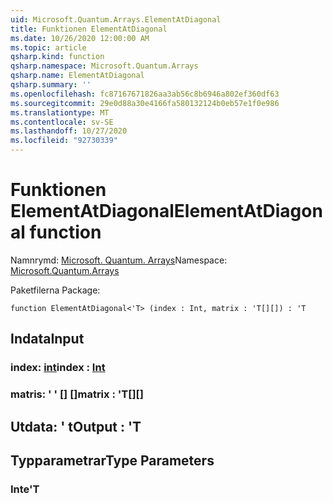 ```yaml
---
uid: Microsoft.Quantum.Arrays.ElementAtDiagonal
title: Funktionen ElementAtDiagonal
ms.date: 10/26/2020 12:00:00 AM
ms.topic: article
qsharp.kind: function
qsharp.namespace: Microsoft.Quantum.Arrays
qsharp.name: ElementAtDiagonal
qsharp.summary: ''
ms.openlocfilehash: fc87167671826aa3ab56c8b6946a802ef360df63
ms.sourcegitcommit: 29e0d88a30e4166fa580132124b0eb57e1f0e986
ms.translationtype: MT
ms.contentlocale: sv-SE
ms.lasthandoff: 10/27/2020
ms.locfileid: "92730339"
---
```

# <a name="elementatdiagonal-function"></a><span data-ttu-id="a5be0-102">Funktionen ElementAtDiagonal</span><span class="sxs-lookup"><span data-stu-id="a5be0-102">ElementAtDiagonal function</span></span>

<span data-ttu-id="a5be0-103">Namnrymd: [Microsoft. Quantum. Arrays](xref:Microsoft.Quantum.Arrays)</span><span class="sxs-lookup"><span data-stu-id="a5be0-103">Namespace: [Microsoft.Quantum.Arrays](xref:Microsoft.Quantum.Arrays)</span></span>

<span data-ttu-id="a5be0-104">Paketfilerna [](https://nuget.org/packages/)</span><span class="sxs-lookup"><span data-stu-id="a5be0-104">Package: [](https://nuget.org/packages/)</span></span>




```qsharp
function ElementAtDiagonal<'T> (index : Int, matrix : 'T[][]) : 'T
```


## <a name="input"></a><span data-ttu-id="a5be0-105">Indata</span><span class="sxs-lookup"><span data-stu-id="a5be0-105">Input</span></span>

### <a name="index--int"></a><span data-ttu-id="a5be0-106">index: [int](xref:microsoft.quantum.lang-ref.int)</span><span class="sxs-lookup"><span data-stu-id="a5be0-106">index : [Int](xref:microsoft.quantum.lang-ref.int)</span></span>




### <a name="matrix--t"></a><span data-ttu-id="a5be0-107">matris: ' ' [] []</span><span class="sxs-lookup"><span data-stu-id="a5be0-107">matrix : 'T[][]</span></span>





## <a name="output--t"></a><span data-ttu-id="a5be0-108">Utdata: ' t</span><span class="sxs-lookup"><span data-stu-id="a5be0-108">Output : 'T</span></span>



## <a name="type-parameters"></a><span data-ttu-id="a5be0-109">Typparametrar</span><span class="sxs-lookup"><span data-stu-id="a5be0-109">Type Parameters</span></span>

### <a name="t"></a><span data-ttu-id="a5be0-110">Inte</span><span class="sxs-lookup"><span data-stu-id="a5be0-110">'T</span></span>


